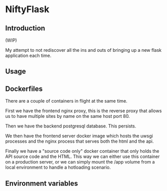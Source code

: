 # NiftyFlask

## Introduction

(WIP)

My attempt to not rediscover all the ins and outs of bringing up a new
flask application each time.


## Usage


## Dockerfiles

There are a couple of containers in flight at the same time. 

First we have the frontend nginx proxy, this is the reverse proxy
that allows us to have multiple sites by name on the same host port 80.

Then we have the backend postgresql database. This persists.

We then have the frontend server docker image which hosts the uwsgi
processes and the nginx process that serves both the html and the api.

Finally we have a "source code only" docker container that only holds
the API source code and the HTML. This way we can either use this container
on a production server, or we can simply mount the /app volume from a 
local environment to handle a hotloading scenario.


## Environment variables



